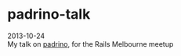 padrino-talk
============

2013-10-24  
My talk on [padrino](http://www.padrinorb.com/), for the Rails Melbourne meetup 
